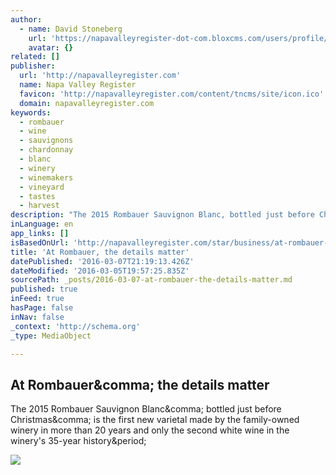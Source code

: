 ```yaml
---
author:
  - name: David Stoneberg
    url: 'https://napavalleyregister-dot-com.bloxcms.com/users/profile/David Stoneberg - Star'
    avatar: {}
related: []
publisher:
  url: 'http://napavalleyregister.com'
  name: Napa Valley Register
  favicon: 'http://napavalleyregister.com/content/tncms/site/icon.ico'
  domain: napavalleyregister.com
keywords:
  - rombauer
  - wine
  - sauvignons
  - chardonnay
  - blanc
  - winery
  - winemakers
  - vineyard
  - tastes
  - harvest
description: "The 2015 Rombauer Sauvignon Blanc, bottled just before Christmas, is the first new varietal made by the family-owned winery in more than 20 years and only the second white wine in the winery's 35-year history."
inLanguage: en
app_links: []
isBasedOnUrl: 'http://napavalleyregister.com/star/business/at-rombauer-the-details-matter/article_dee6a238-d7aa-5b2f-80d2-ebaf3fc7d39c.html'
title: 'At Rombauer, the details matter'
datePublished: '2016-03-07T21:19:13.426Z'
dateModified: '2016-03-05T19:57:25.835Z'
sourcePath: _posts/2016-03-07-at-rombauer-the-details-matter.md
published: true
inFeed: true
hasPage: false
inNav: false
_context: 'http://schema.org'
_type: MediaObject

---
```

<article style=""><h1>At Rombauer&amp;comma; the details matter</h1><p>The 2015 Rombauer Sauvignon Blanc&amp;comma; bottled just before Christmas&amp;comma; is the first new varietal made by the family-owned winery in more than 20 years and only the second white wine in the winery's 35-year history&amp;period;</p><img src="http://bloximages.chicago2.vip.townnews.com/napavalleyregister.com/content/tncms/assets/v3/editorial/9/03/903c90c4-36c0-5b5d-b05a-fef891ea92e3/56ccd9c9ee7c3.image.jpg?crop=970%2C387%2C64%2C52&amp;resize=620%2C248&amp;order=crop%2Cresize" /></article>